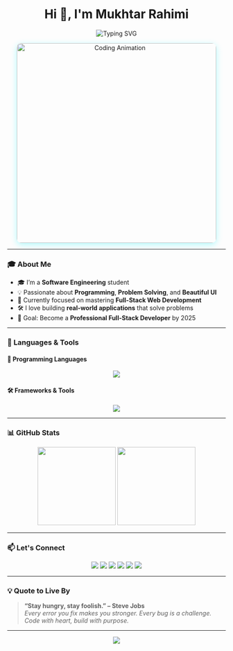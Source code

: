 <h1 align="center">Hi 👋, I'm Mukhtar Rahimi</h1>

<p align="center">
  <img src="https://readme-typing-svg.demolab.com?font=Fira+Code&duration=3000&pause=500&color=00F5FF&center=true&vCenter=true&width=500&lines=Software+Engineer+in+Making;Frontend+Developer;Lifelong+Learner;Passionate+Problem+Solver" alt="Typing SVG" />
</p>

<div align="center">
  <img src="https://media.giphy.com/media/qgQUggAC3Pfv687qPC/giphy.gif" width="460" alt="Coding Animation" style="border-radius: 10px; box-shadow: 0 4px 15px rgba(0, 245, 255, 0.3);" />
</div>

---

### 🎓 About Me

- 🎓 I’m a **Software Engineering** student  
- 💡 Passionate about **Programming**, **Problem Solving**, and **Beautiful UI**
- 🌱 Currently focused on mastering **Full-Stack Web Development**
- 🛠 I love building **real-world applications** that solve problems
- 🎯 Goal: Become a **Professional Full-Stack Developer** by 2025

---

### 🚀 Languages & Tools

#### 🧠 Programming Languages
<p align="center">
  <img src="https://skillicons.dev/icons?i=cpp,python,js,html,css" />
</p>

#### 🛠 Frameworks & Tools
<p align="center">
  <img src="https://skillicons.dev/icons?i=react,tailwind,bootstrap,vscode,github,git,ps" />
</p>

---

### 📊 GitHub Stats

<p align="center">
  <img src="https://github-readme-stats.vercel.app/api?username=Mukhtarrahimi&show_icons=true&theme=tokyonight&hide_border=true&border_radius=10" height="180px" />
  <img src="https://github-readme-stats.vercel.app/api/top-langs/?username=Mukhtarrahimi&layout=compact&theme=tokyonight&hide_border=true&border_radius=10" height="180px" />
</p>

---

### 📫 Let's Connect

<p align="center">
  <a href="mailto:mukhtarrahimi110@gmail.com"><img src="https://img.shields.io/badge/-Gmail-D14836?style=for-the-badge&logo=gmail&logoColor=white" /></a>
  <a href="https://github.com/Mukhtarrahimi"><img src="https://img.shields.io/badge/-GitHub-000000?style=for-the-badge&logo=github&logoColor=white" /></a>
  <a href="https://t.me/M_Rahime"><img src="https://img.shields.io/badge/-Telegram-0088cc?style=for-the-badge&logo=telegram&logoColor=white" /></a>
  <a href="https://wa.me/989159597022"><img src="https://img.shields.io/badge/-WhatsApp-25D366?style=for-the-badge&logo=whatsapp&logoColor=white" /></a>
  <a href="https://www.linkedin.com/in/yourlinkedinprofile"><img src="https://img.shields.io/badge/-LinkedIn-0A66C2?style=for-the-badge&logo=linkedin&logoColor=white" /></a>
  <a href="https://www.facebook.com/profile.php?id=61569174538114"><img src="https://img.shields.io/badge/-Facebook-1877F2?style=for-the-badge&logo=facebook&logoColor=white" /></a>
</p>

---

### 💡 Quote to Live By
> **“Stay hungry, stay foolish.” – Steve Jobs**  
> *Every error you fix makes you stronger. Every bug is a challenge.*  
> *Code with heart, build with purpose.*

---

<p align="center">
  <img src="https://capsule-render.vercel.app/api?type=waving&color=00f5ff&height=150&section=footer&text=Thanks+for+visiting+💙&fontSize=30&fontColor=0D1117&animation=fadeIn" />
</p>
